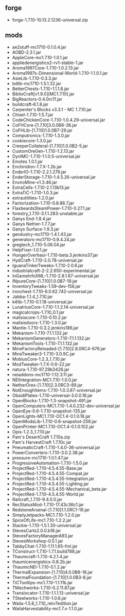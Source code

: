 ## forge
* forge-1.7.10-10.13.2.1236-universal.zip
## mods
* ae2stuff-mc1710-0.1.0.4.jar
* AOBD-2.3.1.jar
* AppleCore-mc1.7.10-1.0.1.jar
* appliedenergistics2-rv1-stable-1.jar
* Aroma1997Core-1.7.10-1.0.2.13.jar
* Aroma1997s-Dimensional-World-1.7.10-1.1.0.1.jar
* AsieLib-1.7.10-0.3.3.jar
* bdlib-mc1710-1.5.1.32.jar
* BetterChests-1.7.10-1.1.1.8.jar
* BiblioCraft[v1.9.0][MC1.7.10].jar
* BigReactors-0.4.0rc11.jar
* buildcraft-6.1.8.jar
* Carpenter's Blocks v3.3.1 - MC 1.7.10.jar
* Chisel-1.7.10-1.5.7.jar
* CodeChickenCore-1.7.10-1.0.4.29-universal.jar
* CoFHCore-[1.7.10]3.0.0B8-36.jar
* CoFHLib-[1.7.10]1.0.0B7-29.jar
* Computronics-1.7.10-1.3.0.jar
* cookiecore-1.3.0.jar
* CreeperCollateral-[1.7.10]1.0.0B2-5.jar
* CustomOreGen-1.7.10-1.2.13.jar
* DynIMC-1.7.10-1.1.0.5-universal.jar
* Emotes 1.0.1.jar
* Enchiridion-1.7.X-1.2b.jar
* EnderIO-1.7.10-2.2.1.276.jar
* EnderStorage-1.7.10-1.4.5.26-universal.jar
* EnviroMine-v1.3.46.jar
* ExtraCells-1.7.10-2.1.13b13.jar
* ExtraTiC-1.7.10-1.0.3.jar
* extrautilities-1.2.0.jar
* Factorization-1.7.10-0.8.88.7.jar
* FlaxbeardsSteamPower-1.7.10-0.27.1.jar
* forestry_1.7.10-3.1.1.283-unstable.jar
* Ganys End-1.8.4.jar
* Ganys Nether-1.7.7.jar
* Ganys Surface-1.9.3.jar
* gendustry-mc1710-1.4.1.43.jar
* generators-mc1710-0.9.4.24.jar
* gregtech_1.7.10-5.06.04.jar
* HelpFixer-1.0.1.jar
* HungerOverhaul-1.7.10-beta.3.jenkins37.jar
* HydCraft-1.7.10-2.0.78-universal.jar
* IguanaTinkerTweaks-1.7.10-2.0.6.jar
* industrialcraft-2-2.2.650-experimental.jar
* InGameInfoXML-1.7.10-2.8.1.67-universal.jar
* INpureCore-[1.7.10]1.0.0B7-19.jar
* InventoryTweaks-1.59-dev-156.jar
* ironchest-1.7.10-6.0.62.742-universal.jar
* Jabba-1.1.4_1.7.10.jar
* k4lib-1.7.10-0.1.18-universal.jar
* LunatriusCore-1.7.10-1.1.2.14-universal.jar
* magicalcrops-1.7.10_0.1.jar
* malisiscore-1.7.10-0.10.2.jar
* malisisdoors-1.7.10-1.3.0.jar
* Mantle-1.7.10-0.3.2.jenkins186.jar
* Mekanism-1.7.10-7.1.1.132.jar
* MekanismGenerators-1.7.10-7.1.1.132.jar
* MekanismTools-1.7.10-7.1.1.132.jar
* MineFactoryReloaded-[1.7.10]2.8.0RC4-676.jar
* MineTweaker3-1.7.10-3.0.9C.jar
* MobiusCore-1.2.3_1.7.10.jar
* ModTweaker-1.7.X-0.6-22.jar
* natura-1.7.10-97.29b3426.jar
* neiaddons-mc1710-1.12.3.11.jar
* NEIIntegration-MC1.7.10-1.0.0.jar
* NetherOres-[1.7.10]2.3.0RC3-89.jar
* NotEnoughItems-1.7.10-1.0.3.67-universal.jar
* ObsidiPlates-1.7.10-universal-3.0.0.18.jar
* OpenBlocks-1.7.10-1.3-snapshot-491.jar
* OpenComputers-MC1.7.10-1.4.0.232-dev-universal.jar
* OpenEye-0.6-1.7.10-snapshot-135.jar
* OpenLights-MC1.7.10-OC1.4-0.1.0.18.jar
* OpenModsLib-1.7.10-0.6-snapshot-259.jar
* OpenPrinter-MC1.7.10-OC1.4-0.1.0.102.jar
* Opis-1.2.3_1.7.10.jar
* Pam's DesertCraft 1.7.10a.zip
* Pam's HarvestCraft 1.7.10c.jar
* PneumaticCraft-1.7.10-1.4.0-36-universal.jar
* PowerConverters-1.7.10-3.0.2.38.jar
* pressure-mc1710-1.0.1.47.jar
* ProgressiveAutomation-1.7.10-1.5.0.jar
* ProjectRed-1.7.10-4.5.4.55-Base.jar
* ProjectRed-1.7.10-4.5.4.55-Compat.jar
* ProjectRed-1.7.10-4.5.4.55-Integration.jar
* ProjectRed-1.7.10-4.5.4.55-Lighting.jar
* ProjectRed-1.7.10-4.5.4.55-Mechanical_beta.jar
* ProjectRed-1.7.10-4.5.4.55-World.jar
* Railcraft_1.7.10-9.4.0.0.jar
* RecStatusMod-1.7.10-17.43c36c1.jar
* RedstoneArsenal-[1.7.10]1.1.0RC1-19.jar
* SimplyJetpacks-MC1.7.10-1.2.0.jar
* SpiceOfLife-mc1.7.10-1.2.2.jar
* Stackie-1.7.10-1.5.1.30-universal.jar
* StevesCarts2.0.0.b18.jar
* StevesFactoryManagerA93.jar
* StevesWorkshop-0.5.1.jar
* TabbyChat-1.7.10-1.11.1.65-fml.jar
* TConstruct-1.7.10-1.7.1.build788.jar
* Thaumcraft-1.7.10-4.2.1.4.jar
* thaumicenergistics-0.8.2b.jar
* ThaumicNEI-1.7.10-0.1.2.jar
* ThermalExpansion-[1.7.10]4.0.0B6-16.jar
* ThermalFoundation-[1.7.10]1.0.0B3-8.jar
* TiCTooltips-mc1.7.10-1.1.11b.jar
* TMechworks-1.7.10-0.2.11.87.jar
* Translocator-1.7.10-1.1.1.13-universal.jar
* TSteelworks-1.7.10-1.0.6.jar
* Waila-1.5.6_1.7.10_retv7edition.jar
* WailaHarvestability-mc1.7.x-1.1.0.jar
